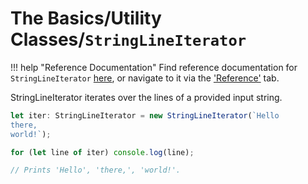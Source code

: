 # The Basics/Utility Classes/`StringLineIterator`

!!! help "Reference Documentation"
    Find reference documentation for `StringLineIterator`
    [here](/iter-over/reference/utility-classes/string-line-iterator/), or navigate to it via the
    ['Reference'](/iter-over/reference/) tab.

StringLineIterator iterates over the lines of a provided input string.

```typescript
let iter: StringLineIterator = new StringLineIterator(`Hello
there,
world!`);

for (let line of iter) console.log(line);

// Prints 'Hello', 'there,', 'world!'.
```
